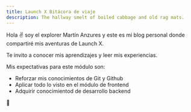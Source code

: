 ```yaml
---
title: Launch X Bitácora de viaje
description: The hallway smelt of boiled cabbage and old rag mats.
---
```


Hola ✌️  soy el explorer Martín Anzures y este es mi blog personal donde compartiré mis aventuras de Launch X.

Te invito a conocer mis aprendizajes y leer mis experiencias.


Mis expectativas para este módulo son:

- Reforzar mis conocimientos de Git y Github
- Aplicar todo lo visto en el módulo de frontend
- Adquirir conocimientod de desarrollo backend

🚀
